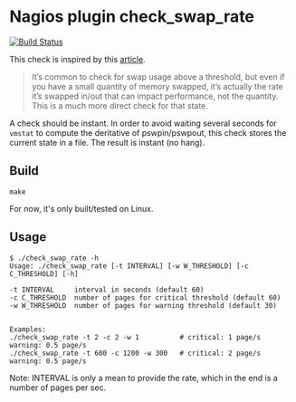 # Nagios plugin check_swap_rate

[![Build Status](https://travis-ci.org/fridim/nagios-plugin-check_swap_rate.svg?branch=master)](https://travis-ci.org/fridim/nagios-plugin-check_swap_rate)

This check is inspired by this [article](http://word.bitly.com/post/74839060954/ten-things-to-monitor).

> It’s common to check for swap usage above a threshold, but even if you have a small quantity of memory swapped, it’s actually the rate it’s swapped in/out that can impact performance, not the quantity. This is a much more direct check for that state.

A check should be instant. In order to avoid waiting several seconds for <code>vmstat</code> to compute the deritative of pswpin/pswpout, this check stores the current state in a file. The result is instant (no hang).

## Build

    make

For now, it's only built/tested on Linux.

## Usage


	$ ./check_swap_rate -h
	Usage: ./check_swap_rate [-t INTERVAL] [-w W_THRESHOLD] [-c C_THRESHOLD] [-h]

	-t INTERVAL     interval in seconds (default 60)
	-c C_THRESHOLD  number of pages for critical threshold (default 60)
	-w W_THRESHOLD  number of pages for warning threshold (default 30)


	Examples:
    ./check_swap_rate -t 2 -c 2 -w 1          # critical: 1 page/s  warning: 0.5 page/s
    ./check_swap_rate -t 600 -c 1200 -w 300   # critical: 2 page/s  warning: 0.5 page/s

Note: INTERVAL is only a mean to provide the rate, which in the end is a number of pages per sec.
